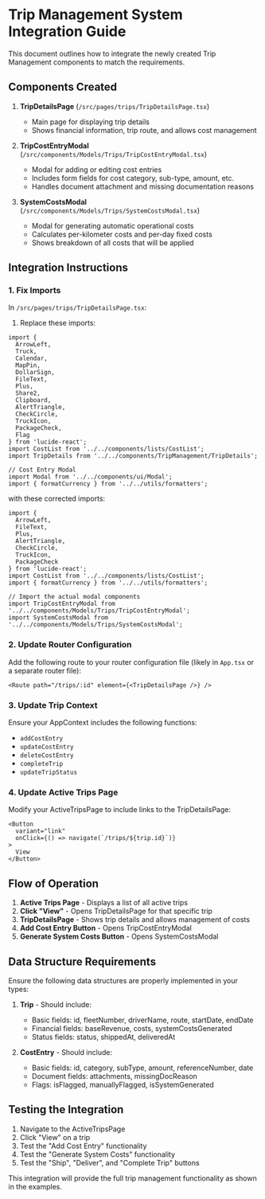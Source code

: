 # Trip Management System Integration Guide

This document outlines how to integrate the newly created Trip Management components to match the requirements.

## Components Created

1. **TripDetailsPage** (`/src/pages/trips/TripDetailsPage.tsx`)
   - Main page for displaying trip details
   - Shows financial information, trip route, and allows cost management

2. **TripCostEntryModal** (`/src/components/Models/Trips/TripCostEntryModal.tsx`)
   - Modal for adding or editing cost entries
   - Includes form fields for cost category, sub-type, amount, etc.
   - Handles document attachment and missing documentation reasons

3. **SystemCostsModal** (`/src/components/Models/Trips/SystemCostsModal.tsx`)
   - Modal for generating automatic operational costs
   - Calculates per-kilometer costs and per-day fixed costs
   - Shows breakdown of all costs that will be applied

## Integration Instructions

### 1. Fix Imports

In `/src/pages/trips/TripDetailsPage.tsx`:

1. Replace these imports:
```tsx
import {
  ArrowLeft,
  Truck,
  Calendar,
  MapPin,
  DollarSign,
  FileText,
  Plus,
  Share2,
  Clipboard,
  AlertTriangle,
  CheckCircle,
  TruckIcon,
  PackageCheck,
  Flag
} from 'lucide-react';
import CostList from '../../components/lists/CostList';
import TripDetails from '../../components/TripManagement/TripDetails';

// Cost Entry Modal
import Modal from '../../components/ui/Modal';
import { formatCurrency } from '../../utils/formatters';
```

with these corrected imports:
```tsx
import {
  ArrowLeft,
  FileText,
  Plus,
  AlertTriangle,
  CheckCircle,
  TruckIcon,
  PackageCheck
} from 'lucide-react';
import CostList from '../../components/lists/CostList';
import { formatCurrency } from '../../utils/formatters';

// Import the actual modal components
import TripCostEntryModal from '../../components/Models/Trips/TripCostEntryModal';
import SystemCostsModal from '../../components/Models/Trips/SystemCostsModal';
```

### 2. Update Router Configuration

Add the following route to your router configuration file (likely in `App.tsx` or a separate router file):

```tsx
<Route path="/trips/:id" element={<TripDetailsPage />} />
```

### 3. Update Trip Context

Ensure your AppContext includes the following functions:
- `addCostEntry`
- `updateCostEntry` 
- `deleteCostEntry`
- `completeTrip`
- `updateTripStatus`

### 4. Update Active Trips Page

Modify your ActiveTripsPage to include links to the TripDetailsPage:

```tsx
<Button
  variant="link"
  onClick={() => navigate(`/trips/${trip.id}`)}
>
  View
</Button>
```

## Flow of Operation

1. **Active Trips Page** - Displays a list of all active trips
2. **Click "View"** - Opens TripDetailsPage for that specific trip
3. **TripDetailsPage** - Shows trip details and allows management of costs
4. **Add Cost Entry Button** - Opens TripCostEntryModal
5. **Generate System Costs Button** - Opens SystemCostsModal

## Data Structure Requirements

Ensure the following data structures are properly implemented in your types:

1. **Trip** - Should include:
   - Basic fields: id, fleetNumber, driverName, route, startDate, endDate
   - Financial fields: baseRevenue, costs, systemCostsGenerated
   - Status fields: status, shippedAt, deliveredAt

2. **CostEntry** - Should include:
   - Basic fields: id, category, subType, amount, referenceNumber, date
   - Document fields: attachments, missingDocReason
   - Flags: isFlagged, manuallyFlagged, isSystemGenerated

## Testing the Integration

1. Navigate to the ActiveTripsPage
2. Click "View" on a trip
3. Test the "Add Cost Entry" functionality
4. Test the "Generate System Costs" functionality
5. Test the "Ship", "Deliver", and "Complete Trip" buttons

This integration will provide the full trip management functionality as shown in the examples.
